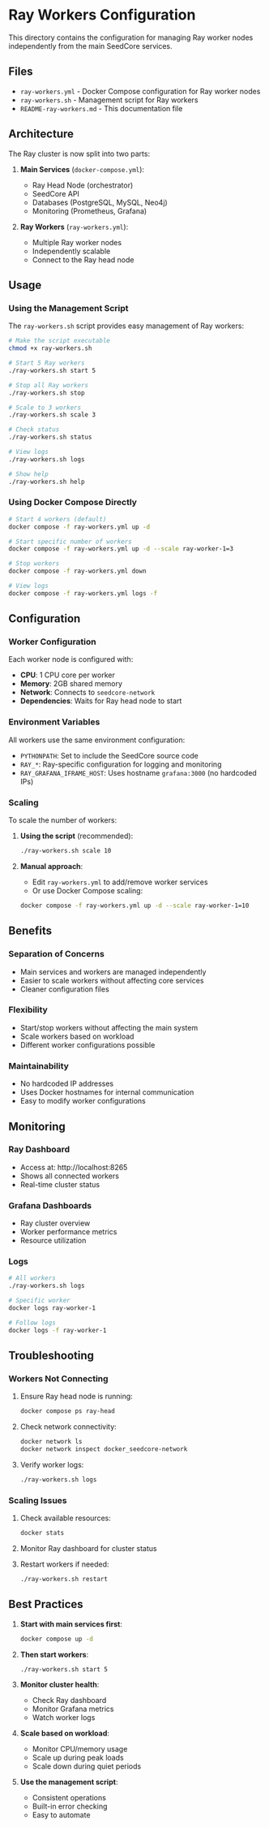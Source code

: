# Ray Workers Configuration

This directory contains the configuration for managing Ray worker nodes independently from the main SeedCore services.

## Files

- `ray-workers.yml` - Docker Compose configuration for Ray worker nodes
- `ray-workers.sh` - Management script for Ray workers
- `README-ray-workers.md` - This documentation file

## Architecture

The Ray cluster is now split into two parts:

1. **Main Services** (`docker-compose.yml`):
   - Ray Head Node (orchestrator)
   - SeedCore API
   - Databases (PostgreSQL, MySQL, Neo4j)
   - Monitoring (Prometheus, Grafana)

2. **Ray Workers** (`ray-workers.yml`):
   - Multiple Ray worker nodes
   - Independently scalable
   - Connect to the Ray head node

## Usage

### Using the Management Script

The `ray-workers.sh` script provides easy management of Ray workers:

```bash
# Make the script executable
chmod +x ray-workers.sh

# Start 5 Ray workers
./ray-workers.sh start 5

# Stop all Ray workers
./ray-workers.sh stop

# Scale to 3 workers
./ray-workers.sh scale 3

# Check status
./ray-workers.sh status

# View logs
./ray-workers.sh logs

# Show help
./ray-workers.sh help
```

### Using Docker Compose Directly

```bash
# Start 4 workers (default)
docker compose -f ray-workers.yml up -d

# Start specific number of workers
docker compose -f ray-workers.yml up -d --scale ray-worker-1=3

# Stop workers
docker compose -f ray-workers.yml down

# View logs
docker compose -f ray-workers.yml logs -f
```

## Configuration

### Worker Configuration

Each worker node is configured with:
- **CPU**: 1 CPU core per worker
- **Memory**: 2GB shared memory
- **Network**: Connects to `seedcore-network`
- **Dependencies**: Waits for Ray head node to start

### Environment Variables

All workers use the same environment configuration:
- `PYTHONPATH`: Set to include the SeedCore source code
- `RAY_*`: Ray-specific configuration for logging and monitoring
- `RAY_GRAFANA_IFRAME_HOST`: Uses hostname `grafana:3000` (no hardcoded IPs)

### Scaling

To scale the number of workers:

1. **Using the script** (recommended):
   ```bash
   ./ray-workers.sh scale 10
   ```

2. **Manual approach**:
   - Edit `ray-workers.yml` to add/remove worker services
   - Or use Docker Compose scaling:
   ```bash
   docker compose -f ray-workers.yml up -d --scale ray-worker-1=10
   ```

## Benefits

### Separation of Concerns
- Main services and workers are managed independently
- Easier to scale workers without affecting core services
- Cleaner configuration files

### Flexibility
- Start/stop workers without affecting the main system
- Scale workers based on workload
- Different worker configurations possible

### Maintainability
- No hardcoded IP addresses
- Uses Docker hostnames for internal communication
- Easy to modify worker configurations

## Monitoring

### Ray Dashboard
- Access at: http://localhost:8265
- Shows all connected workers
- Real-time cluster status

### Grafana Dashboards
- Ray cluster overview
- Worker performance metrics
- Resource utilization

### Logs
```bash
# All workers
./ray-workers.sh logs

# Specific worker
docker logs ray-worker-1

# Follow logs
docker logs -f ray-worker-1
```

## Troubleshooting

### Workers Not Connecting
1. Ensure Ray head node is running:
   ```bash
   docker compose ps ray-head
   ```

2. Check network connectivity:
   ```bash
   docker network ls
   docker network inspect docker_seedcore-network
   ```

3. Verify worker logs:
   ```bash
   ./ray-workers.sh logs
   ```

### Scaling Issues
1. Check available resources:
   ```bash
   docker stats
   ```

2. Monitor Ray dashboard for cluster status

3. Restart workers if needed:
   ```bash
   ./ray-workers.sh restart
   ```

## Best Practices

1. **Start with main services first**:
   ```bash
   docker compose up -d
   ```

2. **Then start workers**:
   ```bash
   ./ray-workers.sh start 5
   ```

3. **Monitor cluster health**:
   - Check Ray dashboard
   - Monitor Grafana metrics
   - Watch worker logs

4. **Scale based on workload**:
   - Monitor CPU/memory usage
   - Scale up during peak loads
   - Scale down during quiet periods

5. **Use the management script**:
   - Consistent operations
   - Built-in error checking
   - Easy to automate 